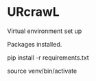 # URcrawL

Virtual environment set up

Packages installed.

pip install -r requirements.txt

source venv/bin/activate